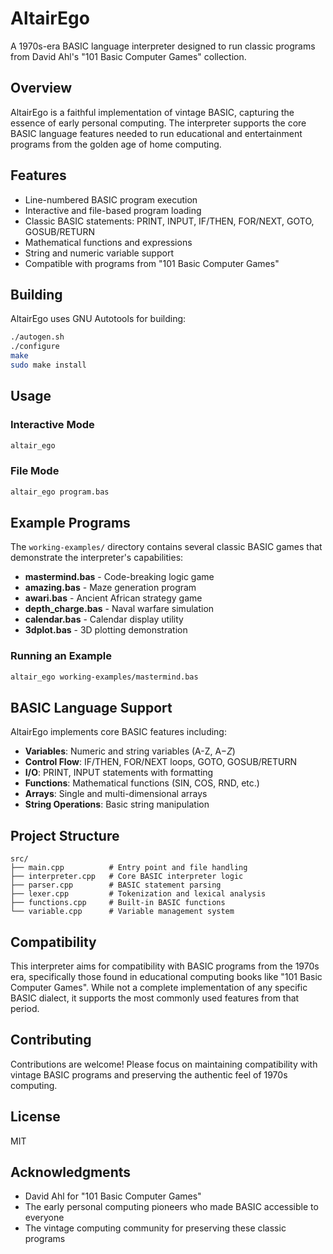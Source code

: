 # AltairEgo

A 1970s-era BASIC language interpreter designed to run classic programs from David Ahl's "101 Basic Computer Games" collection.

## Overview

AltairEgo is a faithful implementation of vintage BASIC, capturing the essence of early personal computing. The interpreter supports the core BASIC language features needed to run educational and entertainment programs from the golden age of home computing.

## Features

- Line-numbered BASIC program execution
- Interactive and file-based program loading
- Classic BASIC statements: PRINT, INPUT, IF/THEN, FOR/NEXT, GOTO, GOSUB/RETURN
- Mathematical functions and expressions
- String and numeric variable support
- Compatible with programs from "101 Basic Computer Games"

## Building

AltairEgo uses GNU Autotools for building:

```bash
./autogen.sh
./configure
make
sudo make install
```

## Usage

### Interactive Mode
```bash
altair_ego
```

### File Mode
```bash
altair_ego program.bas
```

## Example Programs

The `working-examples/` directory contains several classic BASIC games that demonstrate the interpreter's capabilities:

- **mastermind.bas** - Code-breaking logic game
- **amazing.bas** - Maze generation program
- **awari.bas** - Ancient African strategy game
- **depth_charge.bas** - Naval warfare simulation
- **calendar.bas** - Calendar display utility
- **3dplot.bas** - 3D plotting demonstration

### Running an Example

```bash
altair_ego working-examples/mastermind.bas
```

## BASIC Language Support

AltairEgo implements core BASIC features including:

- **Variables**: Numeric and string variables (A-Z, A$-Z$)
- **Control Flow**: IF/THEN, FOR/NEXT loops, GOTO, GOSUB/RETURN
- **I/O**: PRINT, INPUT statements with formatting
- **Functions**: Mathematical functions (SIN, COS, RND, etc.)
- **Arrays**: Single and multi-dimensional arrays
- **String Operations**: Basic string manipulation

## Project Structure

```
src/
├── main.cpp          # Entry point and file handling
├── interpreter.cpp   # Core BASIC interpreter logic
├── parser.cpp        # BASIC statement parsing
├── lexer.cpp         # Tokenization and lexical analysis
├── functions.cpp     # Built-in BASIC functions
└── variable.cpp      # Variable management system
```

## Compatibility

This interpreter aims for compatibility with BASIC programs from the 1970s era, specifically those found in educational computing books like "101 Basic Computer Games". While not a complete implementation of any specific BASIC dialect, it supports the most commonly used features from that period.

## Contributing

Contributions are welcome! Please focus on maintaining compatibility with vintage BASIC programs and preserving the authentic feel of 1970s computing.

## License

MIT

## Acknowledgments

- David Ahl for "101 Basic Computer Games"
- The early personal computing pioneers who made BASIC accessible to everyone
- The vintage computing community for preserving these classic programs

